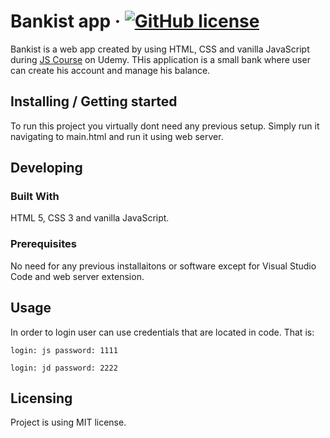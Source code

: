 # Bankist app &middot; [![GitHub license](https://img.shields.io/badge/license-MIT-blue.svg?style=flat-square)](https://github.com/Wawrzynn/bankist-app/blob/master/LICENSE)

Bankist is a web app created by using HTML, CSS and vanilla JavaScript during [JS Course](https://www.udemy.com/course/the-complete-javascript-course/) on Udemy. THis application is a small bank where user can create his account and manage his balance.

## Installing / Getting started

To run this project you virtually dont need any previous setup. Simply run it navigating to main.html and run it using web server.


## Developing

### Built With
HTML 5, CSS 3 and vanilla JavaScript.

### Prerequisites
No need for any previous installaitons or software except for Visual Studio Code and web server extension.

## Usage
In order to login user can use credentials that are located in code. That is:
```shell
login: js password: 1111
```
```shell
login: jd password: 2222
```
## Licensing

Project is using MIT license.
